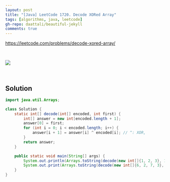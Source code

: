 ```yaml
---
layout: post
title: "[Java] LeetCode 1720. Decode XORed Array"
tags: [algorithms, java, leetcode]
gh-repo: daattali/beautiful-jekyll
comments: true
---
```


<https://leetcode.com/problems/decode-xored-array/>

<br>

![](https://whal.eu/i/zpr3NdL7)

<br>

## Solution

```java
import java.util.Arrays;

class Solution {
    static int[] decode(int[] encoded, int first) {
        int[] answer = new int[encoded.length + 1];
        answer[0] = first;
        for (int i = 0; i < encoded.length; i++) {
            answer[i + 1] = answer[i] ^ encoded[i]; // ^: XOR,
        }
        return answer;
    }

    public static void main(String[] args) {
        System.out.println(Arrays.toString(decode(new int[]{1, 2, 3}, 1)));
        System.out.print(Arrays.toString(decode(new int[]{6, 2, 7, 3}, 4)));
    }
}
```